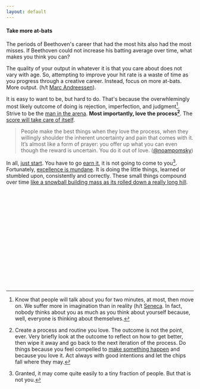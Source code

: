 ```yaml
---
layout: default
---
```


#### Take more at-bats

The periods of Beethoven's career that had the most hits also had the most misses. If Beethoven could not increase his batting average over time, what makes you think you can? 

The quality of your output in whatever it is that you care about does not vary with age. So, attempting to improve your hit rate is a waste of time as you progress through a creative career. Instead, focus on more at-bats. More output. (h/t [Marc Andreessen](https://pmarchive.com/age_and_the_entrepreneur.html)).

It is easy to want to be, but hard to do. That's because the overwhlemingly most likely outcome of doing is rejection, imperfection, and judgment[^1]. Strive to be the [man in the arena](https://www.worldfuturefund.org/Documents/maninarena.htm). **Most importantly, love the process[^2]**. The [score will take care of itself](https://www.goodreads.com/book/show/6342995-the-score-takes-care-of-itself).

> People make the best things when they love the process, when they willingly shoulder the inherent uncertainty and pain that comes with it. It’s almost like a form of prayer: you offer up what you can even though the reward is uncertain. You do it out of love. ([@noampomsky](https://ava.substack.com/p/effort))

In all, [just start](https://twitter.com/bpoppenheimer/status/1647000062617088000). You have to go [earn it]((https://blakeir.com/60e3b62d0f274edf8a9cf39b0cc2f26d)), it is not going to come to you[^3]. Fortunately, [excellence is mundane](https://academics.hamilton.edu/documents/themundanityofexcellence.pdf). It is doing the little things, learned or stumbled upon, consistently and correctly. These small things compound over time [like a snowball building mass as its rolled down a really long hill](https://www.goodreads.com/en/book/show/2054761).  




<br>
<br>
<br>
<br>
<br>
<br>
<br>
<br>
<br>
<br>
<br>
<br>
<br>
<br>
<br>









[^1]: Know that people will talk about you for two minutes, at most, then move on. We suffer more in imagination than in reality (h/t [Seneca](https://www.amazon.com/Letters-Stoic-Epistulae-Lucilium-Classics-ebook/dp/B002RI99KK/). In fact, nobody thinks about you as much as you think about yourself because, well, everyone is thinking about themselves. 

[^2]: Create a process and routine you love. The outcome is not the point, ever. Very briefly look at the outcome to reflect on how to get better, then wipe it away and go back to the next iteration of the process. Do things because you feel compelled to [make something happen]((https://blog.samaltman.com/how-to-be-successful)) and because you love it. Act always with good intentions and let the chips fall where they may. 

[^3]: Granted, it may come quite easily to a tiny fraction of people. But that is not you.


[//]: # (Act from a place of love and positivity in all that you do. With good intentions. Let what happens, happens. And do not pay much attention to the consensus opinion. Soliciting too much advice is a common problem - it often washes out any useful information and makes you act unlike yourself. Consider the opinions of those who you respect and understand you.)